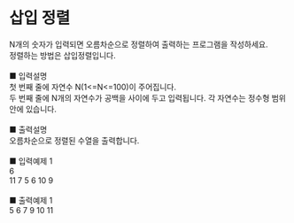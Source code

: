 # 삽입 정렬
N개의 숫자가 입력되면 오름차순으로 정렬하여 출력하는 프로그램을 작성하세요.<br>
정렬하는 방법은 삽입정렬입니다.<br>
<br>
■ 입력설명<br>
첫 번째 줄에 자연수 N(1<=N<=100)이 주어집니다.<br>
두 번째 줄에 N개의 자연수가 공백을 사이에 두고 입력됩니다. 각 자연수는 정수형 범위 안에 있습니다.<br>
<br>
■ 출력설명<br>
오름차순으로 정렬된 수열을 출력합니다.<br>
<br>
■ 입력예제 1<br>
6<br>
11 7 5 6 10 9<br>
<br>
■ 출력예제 1<br>
5 6 7 9 10 11